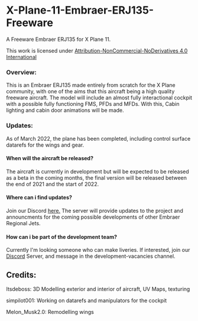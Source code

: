 # X-Plane-11-Embraer-ERJ135-Freeware

A Freeware Embraer ERJ135 for X Plane 11.

This work is licensed under <a href="https://creativecommons.org/licenses/by-nc-nd/4.0/">Attribution-NonCommercial-NoDerivatives 4.0 International</a>

<h3>Overview:</h3>

This is an Embraer ERJ135 made entirely from scratch for the X Plane community, with one of the aims that this aircraft being a high quality freeware aircraft. The model will include an almost fully interactional cockpit with a possible fully functioning FMS, PFDs and MFDs. With this, Cabin lighting and cabin door animations will be made.

<h3>Updates:</h3>

As of March 2022, the plane has been completed, including control surface datarefs for the wings and gear.

<h4>When will the aircraft be released?</h4>

The aircraft is currently in development but will be expected to be released as a beta in the coming months, the final version will be released between the end of 2021 and the start of 2022.

<h4>Where can i find updates?</h4>

Join our Discord <a href="https://discord.gg/GdbSSRNw">here.</a> The server will provide updates to the project and announcments for the coming possible developments of other Embraer Regional Jets.

<h4>How can i be part of the development team?</h4>

Currently I'm looking someone who can make liveries. If interested, join our <a href="https://discord.gg/GdbSSRNw">Discord</a> Server, and message in the development-vacancies channel.


<h2>Credits:</h2>

Itsdeboss: 3D Modelling exterior and interior of aircraft, UV Maps, texturing

simpilot001: Working on datarefs and manipulators for the cockpit

Melon_Musk2.0: Remodelling wings
